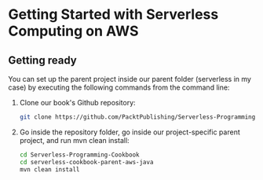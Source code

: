 # Getting Started with Serverless Computing on AWS
## Getting ready
You can set up the parent project inside our parent folder (serverless in my case) by executing the following commands from the command line:

1. Clone our book's Github repository:
   ```bash
   git clone https://github.com/PacktPublishing/Serverless-Programming-Cookbook.git
   ```
2. Go inside the repository folder, go inside our project-specific parent project, and run mvn clean install:
   ```bash
   cd Serverless-Programming-Cookbook
   cd serverless-cookbook-parent-aws-java
   mvn clean install
   ```

